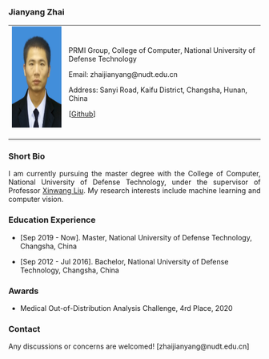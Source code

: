 <!-- ## Welcome to GitHub Pages -->

### Jianyang Zhai

<table class="imgtable">
  <tr>
    <td>
      <img src="/翟建洋.jpg" alt="Jianyang Zhai" width="160px" height="201.6px" />&nbsp;
    </td>
    <td align="left">
      <p zhaijianyang.github.io>PRMI Group, College of Computer, National University of Defense Technology</p>
      <p>Email: zhaijianyang@nudt.edu.cn</p>
      <p>Address: Sanyi Road, Kaifu District, Changsha, Hunan, China</p>
      <p>[<a href="https://github.com/zhaijianyang">Github</a>]</p>
    </td>
 </tr>
</table>

### Short Bio
  <p align = "justify">I am currently pursuing the master degree with the College of Computer, National University of Defense Technology, under the supervisor of Professor <a href="https://xinwangliu.github.io/">Xinwang Liu</a>. My research interests include machine learning and computer vision.</p>

### Education Experience
  <ul>
    <li> 
      <p>[Sep 2019 - Now]. Master, National University of Defense Technology, Changsha, China </p>
    </li>
  </ul>
  <ul>
    <li> 
      <p>[Sep 2012 - Jul 2016]. Bachelor, National University of Defense Technology, Changsha, China </p>
    </li>
  </ul>

### Awards
<ul>
    <li> 
      <p>Medical Out-of-Distribution Analysis Challenge, 4rd Place, 2020 </p>
    </li>
  </ul>

### Contact
<p>Any discussions or concerns are welcomed! [zhaijianyang@nudt.edu.cn]</p>

